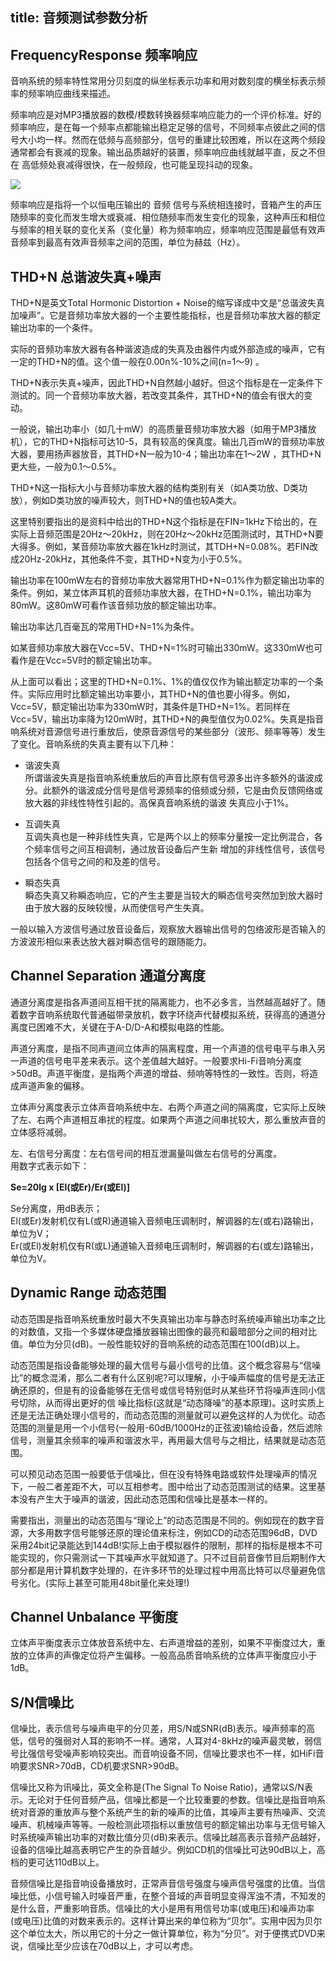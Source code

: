title: 音频测试参数分析
------------------------------------
<!-- zh-CN:+ -->
## FrequencyResponse 频率响应
音响系统的频率特性常用分贝刻度的纵坐标表示功率和用对数刻度的横坐标表示频率的频率响应曲线来描述。

频率响应是对MP3播放器的数模/模数转换器频率响应能力的一个评价标准。好的频率响应，是在每一个频率点都能输出稳定足够的信号，不同频率点彼此之间的信号大小均一样。然而在低频与高频部分，信号的重建比较困难，所以在这两个频段通常都会有衰减的现象。输出品质越好的装置，频率响应曲线就越平直，反之不但在 高低频处衰减得很快，在一般频段，也可能呈现抖动的现象。

![](userdata/images/FrequencyResponse.jpg)

频率响应是指将一个以恒电压输出的 音频 信号与系统相连接时，音箱产生的声压随频率的变化而发生增大或衰减、相位随频率而发生变化的现象，这种声压和相位与频率的相关联的变化关系（变化量）称为频率响应，频率响应范围是最低有效声音频率到最高有效声音频率之间的范围，单位为赫兹（Hz）。

## THD+N 总谐波失真+噪声
THD+N是英文Total Hormonic Distortion + Noise的缩写译成中文是“总谐波失真加噪声”。它是音频功率放大器的一个主要性能指标，也是音频功率放大器的额定输出功率的一个条件。

实际的音频功率放大器有各种谐波造成的失真及由器件内或外部造成的噪声，它有一定的THD+N的值。这个值一般在0.00n%-10%之间(n=1～9) 。

THD+N表示失真+噪声，因此THD+N自然越小越好。但这个指标是在一定条件下测试的。同一个音频功率放大器，若改变其条件，其THD+N的值会有很大的变动。

一般说，输出功率小（如几十mW）的高质量音频功率放大器（如用于MP3播放机），它的THD+N指标可达10-5，具有较高的保真度。输出几百mW的音频功率放大器，要用扬声器放音，其THD+N一般为10-4；输出功率在1～2W ，其THD+N更大些，一般为0.1～0.5%。

THD+N这一指标大小与音频功率放大器的结构类别有关（如A类功放、D类功放），例如D类功放的噪声较大，则THD+N的值也较A类大。

这里特别要指出的是资料中给出的THD+N这个指标是在FIN=1kHz下给出的，在实际上音频范围是20Hz～20kHz，则在20Hz～20kHz范围测试时，其THD+N要大得多。例如，某音频功率放大器在1kHz时测试，其TDH+N=0.08%。若FIN改成20Hz-20kHz，其他条件不变，其THD+N变为小于0.5%。

输出功率在100mW左右的音频功率放大器常用THD+N=0.1%作为额定输出功率的条件。例如，某立体声耳机的音频功率放大器，在THD+N=0.1%，输出功率为80mW。这80mW可看作该音频功放的额定输出功率。

输出功率达几百毫瓦的常用THD+N=1%为条件。

如某音频功率放大器在Vcc=5V、THD+N=1%时可输出330mW。这330mW也可看作是在Vcc=5V时的额定输出功率。

从上面可以看出；这里的THD+N=0.1%、1%的值仅仅作为输出额定功率的一个条件。实际应用时比额定输出功率要小，其THD+N的值也要小得多。例如，Vcc=5V，额定输出功率为330mW时，其条件是THD+N=1%。若同样在Vcc=5V，输出功率降为120mW时，其THD+N的典型值仅为0.02%。失真是指音响系统对音源信号进行重放后，使原音源信号的某些部分（波形、频率等等）发生了变化。音响系统的失真主要有以下几种：

* 谐波失真  
所谓谐波失真是指音响系统重放后的声音比原有信号源多出许多额外的谐波成分。此额外的谐波成分信号是信号源频率的倍频或分频，它是由负反馈网络或放大器的非线性特性引起的。高保真音响系统的谐波 失真应小于1%。

* 互调失真  
互调失真也是一种非线性失真，它是两个以上的频率分量按一定比例混合，各个频率信号之间互相调制，通过放音设备后产生新 增加的非线性信号，该信号包括各个信号之间的和及差的信号。

* 瞬态失真  
瞬态失真又称瞬态响应，它的产生主要是当较大的瞬态信号突然加到放大器时由于放大器的反映较慢，从而使信号产生失真。

一般以输入方波信号通过放音设备后，观察放大器输出信号的包络波形是否输入的方波波形相似来表达放大器对瞬态信号的跟随能力。

## Channel Separation 通道分离度
通道分离度是指各声道间互相干扰的隔离能力，也不必多言，当然越高越好了。随着数字音响系统取代普通磁带录放机，数字环绕声代替模拟系统，获得高的通道分离度已困难不大，关键在于A-D/D-A和模拟电路的性能。

声道分离度，是指不同声道间立体声的隔离程度，用一个声道的信号电平与串入另一声道的信号电平差来表示。这个差值越大越好。一般要求Hi-Fi音响分离度>50dB。声道平衡度，是指两个声道的增益、频响等特性的一致性。否则，将造成声道声象的偏移。

立体声分离度表示立体声音响系统中左、右两个声道之间的隔离度，它实际上反映了左、右两个声道相互串扰的程度。如果两个声道之间串扰较大，那么重放声音的立体感将减弱。

左、右信号分离度：左右信号间的相互泄漏量叫做左右信号的分离度。  
用数字式表示如下：

**Se=20lg x [El(或Er)/Er(或El)]**

Se分离度，用dB表示；  
El(或Er)发射机仅有L(或R)通道输入音频电压调制时，解调器的左(或右)路输出，单位为V；  
Er(或El)发射机仅有R(或L)通道输入音频电压调制时，解调器的右(或左)路输出，单位为V。

## Dynamic Range 动态范围
动态范围是指音响系统重放时最大不失真输出功率与静态时系统噪声输出功率之比的对数值，又指一个多媒体硬盘播放器输出图像的最亮和最暗部分之间的相对比值。单位为分贝(dB)。一般性能较好的音响系统的动态范围在100(dB)以上。

动态范围是指设备能够处理的最大信号与最小信号的比值。这个概念容易与“信噪比”的概念混淆，那么二者有什么区别呢?可以理解，小于噪声幅度的信号是无法正确还原的，但是有的设备能够在无信号或信号特别低时从某些环节将噪声连同小信号切除，从而得出更好的信 噪比指标(这就是“动态降噪”的基本原理)。这时实质上还是无法正确处理小信号的，而动态范围的测量就可以避免这样的人为优化。动态范围的测量是用一个小信号(一般用-60dB/1000Hz的正弦波)输给设备，然后滤除信号，测量其余频率的噪声和谐波水平，再用最大信号与之相比，结果就是动态范围。

可以预见动态范围一般要低于信噪比，但在没有特殊电路或软件处理噪声的情况下，一般二者差距不大，可以互相参考。图中给出了动态范围测试的结果。这里基本没有产生大于噪声的谐波，因此动态范围和信噪比是基本一样的。

需要指出，测量出的动态范围与“理论上”的动态范围是不同的。例如现在的数字音源，大多用数字信号能够还原的理论值来标注，例如CD的动态范围96dB，DVD采用24bit记录能达到144dB!实际上由于模拟器件的限制，那样的指标是根本不可能实现的，你只需测试一下其噪声水平就知道了。只不过目前音像节目后期制作大部分都是用计算机数字处理的，在许多环节的处理过程中用高比特可以尽量避免信号劣化。(实际上甚至可能用48bit量化来处理!)

## Channel Unbalance 平衡度
立体声平衡度表示立体放音系统中左、右声道增益的差别，如果不平衡度过大，重放的立体声的声像定位将产生偏移。一般高品质音响系统的立体声平衡度应小于1dB。

## S/N信噪比
信噪比，表示信号与噪声电平的分贝差，用S/N或SNR(dB)表示。噪声频率的高低，信号的强弱对人耳的影响不一样。通常，人耳对4-8kHz的噪声最灵敏，弱信号比强信号受噪声影响较突出。而音响设备不同，信噪比要求也不一样，如HiFi音响要求SNR>70dB，CD机要求SNR>90dB。

信噪比又称为讯噪比，英文全称是(The Signal To Noise Ratio)，通常以S/N表示。无论对于任何音频产品，信噪比都是一个比较重要的参数。信噪比是指音响系统对音源的重放声与整个系统产生的新的噪声的比值，其噪声主要有热噪声、交流噪声、机械噪声等等。一般检测此项指标以重放信号的额定输出功率与无信号输入时系统噪声输出功率的对数比值分贝(dB)来表示。信噪比越高表示音频产品越好，设备的信噪比越高表明它产生的杂音越少。例如CD机的信噪比可达90dB以上，高档的更可达110dB以上。

音频信噪比是指音响设备播放时，正常声音信号强度与噪声信号强度的比值。当信噪比低，小信号输入时噪音严重，在整个音域的声音明显变得浑浊不清，不知发的是什么音，严重影响音质。信噪比的大小是用有用信号功率(或电压)和噪声功率(或电压)比值的对数来表示的。这样计算出来的单位称为“贝尔”。实用中因为贝尔这个单位太大，所以用它的十分之一做计算单位，称为“分贝”。对于便携式DVD来说，信噪比至少应该在70dB以上，才可以考虑。
<!-- zh-CN:- -->

